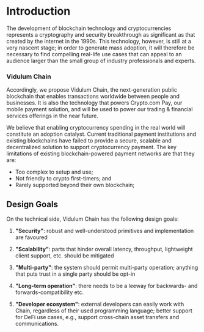 # Introduction



The development of blockchain technology and cryptocurrencies represents a cryptography and security breakthrough as significant as that created by the internet in the 1990s. This technology, however, is still at a very nascent stage; in order to generate mass adoption, it will therefore be necessary to find compelling real-life use cases that can appeal to an audience larger than the small group of industry professionals and experts.

### Vidulum Chain

Accordingly, we propose Vidulum Chain, the next-generation public blockchain that enables transactions worldwide between people and businesses. It is also the technology that powers Crypto.com Pay, our mobile payment solution, and will be used to power our trading & financial
services offerings in the near future.

We believe that enabling cryptocurrency spending in the real world will constitute an adoption catalyst. Current traditional payment institutions and existing blockchains have failed to provide a secure, scalable and decentralized solution to support cryptocurrency payment. The key limitations of existing blockchain-powered payment networks are that they are:

- Too complex to setup and use;
- Not friendly to crypto first-timers; and
- Rarely supported beyond their own blockchain;





## Design Goals

On the technical side, Vidulum Chain has the following design goals:

1. **"Security"**: robust and well-understood primitives and implementation are favoured

1. **"Scalability"**: parts that hinder overall latency, throughput, lightweight client support, etc. should be mitigated

1. **"Multi-party"**: the system should permit multi-party operation; anything that puts trust in a single party should be opt-in

1. **"Long-term operation"**: there needs to be a leeway for backwards- and forwards-compatibility etc.

1. **"Developer ecosystem"**: external developers can easily work with Chain, regardless of their used programming language; better support for DeFi use cases, e.g., support cross-chain asset transfers and communications.
